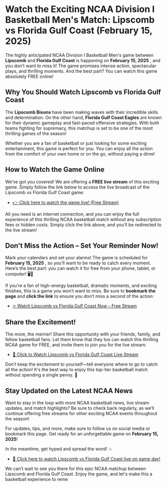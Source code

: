 # Watch the Exciting NCAA Division I Basketball Men's Match: Lipscomb vs Florida Gulf Coast (February 15, 2025)

The highly anticipated NCAA Division I Basketball Men's game between **Lipscomb** and **Florida Gulf Coast** is happening on **February 15, 2025** , and you don’t want to miss it! The game promises intense action, spectacular plays, and thrilling moments. And the best part? You can watch this game absolutely FREE online!

## Why You Should Watch Lipscomb vs Florida Gulf Coast

The **Lipscomb Bisons** have been making waves with their incredible skills and determination. On the other hand, **Florida Gulf Coast Eagles** are known for their dynamic gameplay and fast-paced offensive strategies. With both teams fighting for supremacy, this matchup is set to be one of the most thrilling games of the season!

Whether you are a fan of basketball or just looking for some exciting entertainment, this game is perfect for you. You can enjoy all the action from the comfort of your own home or on the go, without paying a dime!

## How to Watch the Game Online

We’ve got you covered! We are offering a **FREE live stream** of this exciting game. Simply follow the link below to access the live broadcast of the Lipscomb vs Florida Gulf Coast game:

- [👉 Click here to watch the game live! (Free Stream)](https://tinyurl.com/livestreamfreeo?st=Lipscomb+vs+Florida+Gulf+Coast&si=ghc)

All you need is an internet connection, and you can enjoy the full experience of this thrilling NCAA basketball match without any subscription fees or hidden costs. Simply click the link above, and you’ll be redirected to the live stream!

## Don't Miss the Action – Set Your Reminder Now!

Mark your calendars and set your alarms! The game is scheduled for **February 15, 2025** , so you’ll want to be ready to catch every moment. Here’s the best part: you can watch it for free from your phone, tablet, or computer! 🖥️📱

If you’re a fan of high-energy basketball, dramatic moments, and exciting finishes, this is a game you won’t want to miss. Be sure to **bookmark the page** and **click the link** to ensure you don’t miss a second of the action:

- [🔥 Watch Lipscomb vs Florida Gulf Coast Now – Free Stream](https://tinyurl.com/livestreamfreeo?st=Lipscomb+vs+Florida+Gulf+Coast&si=ghc)

## Share the Excitement!

The more, the merrier! Share this opportunity with your friends, family, and fellow basketball fans. Let them know that they too can watch this thrilling NCAA game for FREE, and invite them to join you for the live stream:

- [🎉 Click to Watch Lipscomb vs Florida Gulf Coast Live Stream](https://tinyurl.com/livestreamfreeo?st=Lipscomb+vs+Florida+Gulf+Coast&si=ghc)

Don’t keep the excitement to yourself—tell everyone where to go to catch all the action! It's the best way to enjoy this top-tier basketball match without spending a single penny. 🏀

## Stay Updated on the Latest NCAA News

Want to stay in the loop with more NCAA basketball news, live stream updates, and match highlights? Be sure to check back regularly, as we’ll continue offering free streams for other exciting NCAA events throughout the season!

For updates, tips, and more, make sure to follow us on social media or bookmark this page. Get ready for an unforgettable game on **February 15, 2025**!

In the meantime, get hyped and spread the word! 💥

- [🚀 Click here to watch Lipscomb vs Florida Gulf Coast live on game day!](https://tinyurl.com/livestreamfreeo?st=Lipscomb+vs+Florida+Gulf+Coast&si=ghc)

We can’t wait to see you there for this epic NCAA matchup between Lipscomb and Florida Gulf Coast. Enjoy the game, and let's make this a basketball experience to reme
